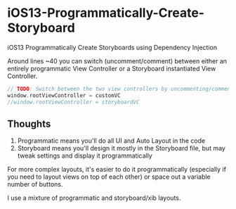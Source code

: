 # iOS13-Programmatically-Create-Storyboard
iOS13 Programmatically Create Storyboards using Dependency Injection

Around lines ~40 you can switch (uncomment/comment) between either an entirely programmatic View Controller or a Storyboard instantiated View Controller.

```swift
// TODO: Switch between the two view controllers by uncommenting/commenting
window.rootViewController = customVC
//window.rootViewController = storyboardVC
```

## Thoughts

1. Programmatic means you'll do all UI and Auto Layout in the code
2. Storyboard means you'll design it mostly in the Storyboard file, but may tweak settings and display it programmatically

For more complex layouts, it's easier to do it programmatically (especially if you need to layout views on top of each other) or space out a variable number of buttons.

I use a mixture of programmatic and storyboard/xib layouts.

